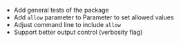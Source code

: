 * Add general tests of the package
* Add `allow` parameter to Parameter to set allowed values
* Adjust command line to include `allow`
* Support better output control (verbosity flag)